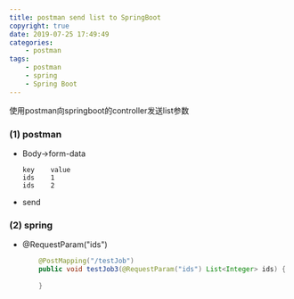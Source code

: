 ```yaml
---
title: postman send list to SpringBoot
copyright: true
date: 2019-07-25 17:49:49
categories:
    - postman
tags:
    - postman
    - spring
    - Spring Boot
---
```

使用postman向springboot的controller发送list参数

<!-- more -->

### (1) postman

+ Body->form-data
    ```
    key    value
    ids    1
    ids    2
    ```
+ send

### (2) spring

+ @RequestParam("ids")
    ```java
        @PostMapping("/testJob")
        public void testJob3(@RequestParam("ids") List<Integer> ids) {
            
        }
    ```
